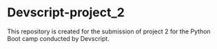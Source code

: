 # Devscript-project_2
This repository is created for the submission of project 2 for the Python Boot camp conducted by Devscript.
